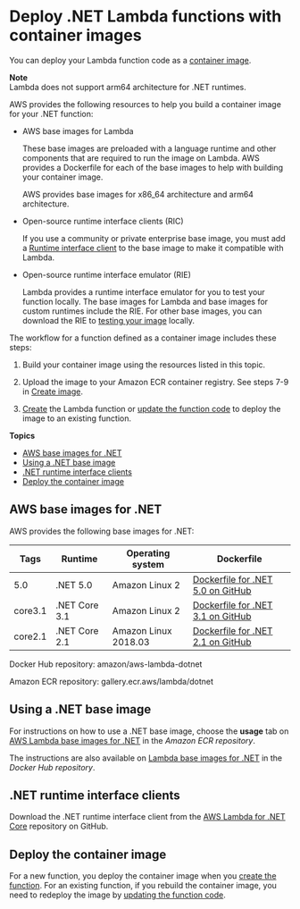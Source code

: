 # Deploy \.NET Lambda functions with container images<a name="csharp-image"></a>

You can deploy your Lambda function code as a [container image](images-create.md)\. 

**Note**  
Lambda does not support arm64 architecture for \.NET runtimes\.

AWS provides the following resources to help you build a container image for your \.NET function:
+ AWS base images for Lambda

  These base images are preloaded with a language runtime and other components that are required to run the image on Lambda\. AWS provides a Dockerfile for each of the base images to help with building your container image\.

  AWS provides base images for x86\_64 architecture and arm64 architecture\.
+ Open\-source runtime interface clients \(RIC\)

  If you use a community or private enterprise base image, you must add a [Runtime interface client](runtimes-images.md#runtimes-api-client) to the base image to make it compatible with Lambda\.
+ Open\-source runtime interface emulator \(RIE\)

   Lambda provides a runtime interface emulator for you to test your function locally\. The base images for Lambda and base images for custom runtimes include the RIE\. For other base images, you can download the RIE to [testing your image](images-test.md) locally\.

The workflow for a function defined as a container image includes these steps:

1. Build your container image using the resources listed in this topic\.

1. Upload the image to your Amazon ECR container registry\. See steps 7\-9 in [Create image](images-create.md#images-create-from-base)\.

1. [Create](configuration-images.md#configuration-images-create) the Lambda function or [update the function code](configuration-images.md#configuration-images-update) to deploy the image to an existing function\.

**Topics**
+ [AWS base images for \.NET](#csharp-image-base)
+ [Using a \.NET base image](#csharp-image-instructions)
+ [\.NET runtime interface clients](#csharp-image-clients)
+ [Deploy the container image](#csharp-image-deploy)

## AWS base images for \.NET<a name="csharp-image-base"></a>

AWS provides the following base images for \.NET:


| Tags | Runtime | Operating system | Dockerfile | 
| --- | --- | --- | --- | 
| 5\.0 | \.NET 5\.0 | Amazon Linux 2 | [Dockerfile for \.NET 5\.0 on GitHub](https://github.com/aws/aws-lambda-dotnet/blob/master/LambdaRuntimeDockerfiles/dotnet5/Dockerfile) | 
| core3\.1 | \.NET Core 3\.1 | Amazon Linux 2 | [Dockerfile for \.NET 3\.1 on GitHub](https://github.com/aws/aws-lambda-base-images/blob/dotnetcore3.1/Dockerfile.dotnetcore3.1) | 
| core2\.1 | \.NET Core 2\.1 | Amazon Linux 2018\.03 | [Dockerfile for \.NET 2\.1 on GitHub](https://github.com/aws/aws-lambda-base-images/blob/dotnetcore2.1/Dockerfile.dotnetcore2.1) | 

Docker Hub repository: amazon/aws\-lambda\-dotnet

Amazon ECR repository: gallery\.ecr\.aws/lambda/dotnet

## Using a \.NET base image<a name="csharp-image-instructions"></a>

For instructions on how to use a \.NET base image, choose the **usage** tab on [AWS Lambda base images for \.NET](https://gallery.ecr.aws/lambda/dotnet) in the *Amazon ECR repository*\. 

The instructions are also available on [Lambda base images for \.NET](https://hub.docker.com/r/amazon/aws-lambda-dotnet) in the *Docker Hub repository*\.

## \.NET runtime interface clients<a name="csharp-image-clients"></a>

Download the \.NET runtime interface client from the [AWS Lambda for \.NET Core](https://github.com/aws/aws-lambda-dotnet) repository on GitHub\.

## Deploy the container image<a name="csharp-image-deploy"></a>

For a new function, you deploy the container image when you [create the function](configuration-images.md#configuration-images-create)\. For an existing function, if you rebuild the container image, you need to redeploy the image by [updating the function code](configuration-images.md#configuration-images-update)\.